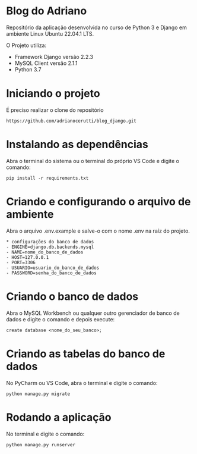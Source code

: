 # Blog do Adriano

Repositório da aplicação desenvolvida no curso de Python 3 e Django em ambiente Linux Ubuntu 22.04.1 LTS.

O Projeto utiliza:
- Framework Django versão 2.2.3
- MySQL Client versão 2.1.1
- Python 3.7

# Iniciando o projeto

É preciso realizar o clone do repositório

    https://github.com/adrianocerutti/blog_django.git

# Instalando as dependências

Abra o terminal do sistema ou o terminal do próprio VS Code e digite o comando:

    pip install -r requirements.txt

# Criando e configurando o arquivo de ambiente

Abra o arquivo .env.example e salve-o com o nome .env na raíz do projeto.

    * configurações do banco de dados
    - ENGINE=django.db.backends.mysql
    - NAME=nome_do_banco_de_dados
    - HOST=127.0.0.1
    - PORT=3306
    - USUARIO=usuario_do_banco_de_dados
    - PASSWORD=senha_do_banco_de_dados

# Criando o banco de dados

Abra o MySQL Workbench ou qualquer outro gerenciador de banco de dados e digite o comando e depois execute:

    create database <nome_do_seu_banco>;

# Criando as tabelas do banco de dados

No PyCharm ou VS Code, abra o terminal e digite o comando:

    python manage.py migrate

# Rodando a aplicação

No terminal e digite o comando:

    python manage.py runserver